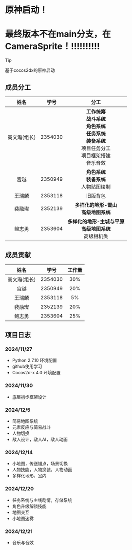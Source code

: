 # 原神启动！
# 最终版本不在main分支，在CameraSprite！!!!!!!!!!!
> [!TIP]
> 基于cocos2dx的原神启动

## 成员分工

| 姓名 | 学号 | 分工 |
| :---: | :---: | :---: |
| 高文瀚(组长) | 2354030 | **工作统筹** <br> **战斗系统** <br> **角色系统** <br> **任务系统** <br> **装备系统** <br> 项目任务分工 <br> 项目框架搭建<br> 音乐音效|
| 宫越 | 2350949 | **角色系统** <br> **装备系统** <br>人物贴图绘制|
| 王瑞麟 | 2353118 | 旧版背包 |
| 裴融璨 | 2352139 | **多样化的地形-雪山** <br>**高级地图系统** <br>  |
| 鲍志勇 | 2353604 |  **多样化的地形-主城与平原** <br>**高级地图系统** <br> 高级相机类 |


## 成员贡献

| 姓名 | 学号 | 工作量 |
| :---: | :---: | :---: |
| 高文瀚(组长) | 2354030 | 30%|
| 宫越 | 2350949 |20% |
| 王瑞麟 | 2353118 |5%|
| 裴融璨 | 2352139 | 20%|
| 鲍志勇 | 2353604 |25% |



## 项目日志
### 2024/11/27
* Python 2.7.10 环境配置
* github使用学习
* Cocos2d-x 4.0 环境配置
### 2024/11/30
* 底层初步框架设计
### 2024/12/5
* 简易地图系统
* 元素反应与简易战斗
* 人物切换
* 敌人设计，敌人AI，敌人动画
### 2024/12/14
* 小地图，传送锚点，场景切换
* 人物技能，人物换装，人物动画
* 多样化地形，室内
### 2024/12/20
* 任务系统与主线剧情，存储系统
* 角色升级解锁技能
* 地图交互
* 小地图迷雾
### 2024/12/21
* 音乐与音效
